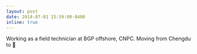 ```yaml
---
layout: post
date: 2014-07-01 15:59:00-0400
inline: true
---
```


Working as a field technician at BGP offshore, CNPC. Moving from Chengdu to 🌊
